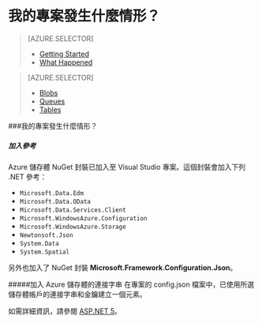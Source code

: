 <properties 
	pageTitle="開始使用 Azure 儲存體" 
	description="描述在 Visual Studio ASP.NET 5 專案中建立 Azure 儲存體時會帶來什麼影響" 
	services="storage" 
	documentationCenter="" 
	authors="patshea123" 
	manager="douge" 
	editor="tglee"/>

<tags 
	ms.service="storage" 
	ms.workload="web" 
	ms.tgt_pltfrm="vs-what-happened" 
	ms.devlang="na" 
	ms.topic="article" 
	ms.date="04/20/2015" 
	ms.author="patshea123"/>

# 我的專案發生什麼情形？

> [AZURE.SELECTOR]
> - [Getting Started](vs-storage-aspnet5-getting-started-blobs.md)
> - [What Happened](vs-storage-aspnet5-what-happened.md)

> [AZURE.SELECTOR]
> - [Blobs](vs-storage-aspnet5-getting-started-blobs.md)
> - [Queues](vs-storage-aspnet5-getting-started-queues.md)
> - [Tables](vs-storage-aspnet5-getting-started-tables.md)

###<span id="whathappened">我的專案發生什麼情形？</span>

##### 加入參考

Azure 儲存體 NuGet 封裝已加入至 Visual Studio 專案。這個封裝會加入下列 .NET 參考：

- `Microsoft.Data.Edm`
- `Microsoft.Data.OData`
- `Microsoft.Data.Services.Client`
- `Microsoft.WindowsAzure.Configuration`
- `Microsoft.WindowsAzure.Storage`
- `Newtonsoft.Json`
- `System.Data`
- `System.Spatial`

另外也加入了 NuGet 封裝 **Microsoft.Framework.Configuration.Json**。

#####加入 Azure 儲存體的連接字串 
在專案的 config.json 檔案中，已使用所選儲存體帳戶的連接字串和金鑰建立一個元素。

如需詳細資訊，請參閱 [ASP.NET 5](http://www.asp.net/vnext)。
 

<!---HONumber=July15_HO4-->